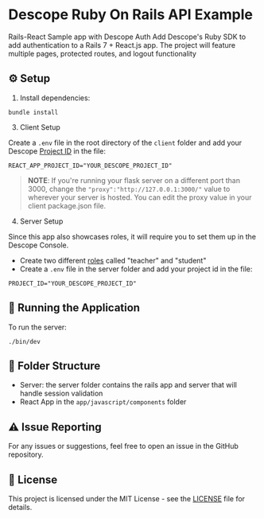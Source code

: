# Descope Ruby On Rails API Example

Rails-React Sample app with Descope Auth
Add Descope's Ruby SDK to add authentication to a Rails 7 + React.js app. The project will feature multiple pages, protected routes, and logout functionality

## ⚙️ Setup
 
1. Install dependencies:

```
bundle install
```

3.  Client Setup

Create a ```.env``` file in the root directory of the `client` folder and add your Descope [Project ID](https://app.descope.com/settings/project) in the file:

```
REACT_APP_PROJECT_ID="YOUR_DESCOPE_PROJECT_ID"
```

> **NOTE**: If you're running your flask server on a different port than 3000, change the ```"proxy":"http://127.0.0.1:3000/"``` value to wherever your server is hosted. You can edit the proxy value in your client package.json file.

4. Server Setup

Since this app also showcases roles, it will require you to set them up in the Descope Console.

- Create two different [roles]((https://app.descope.com/authorization)) called "teacher" and "student" <br>
- Create a ```.env``` file in the server folder and add your project id in the file:
```
PROJECT_ID="YOUR_DESCOPE_PROJECT_ID"
```

## 🔮 Running the Application

To run the server:

```
./bin/dev 
```

## 📁 Folder Structure

- Server: the server folder contains the rails app and server that will handle session validation
- React App in the `app/javascript/components` folder

## ⚠️ Issue Reporting

For any issues or suggestions, feel free to open an issue in the GitHub repository.

## 📜 License

This project is licensed under the MIT License - see the [LICENSE](LICENSE) file for details.

